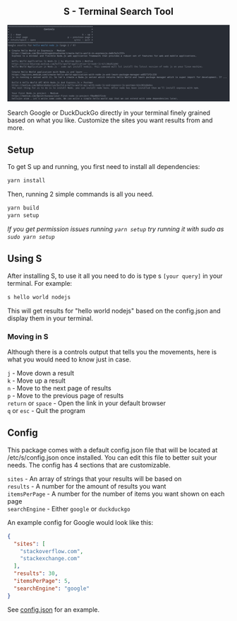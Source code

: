 <h2 align="center">S - Terminal Search Tool</h2>
<img src="images/s.png" />

Search Google or DuckDuckGo directly in your terminal finely grained based on what you like. Customize the sites you want results from and more.

## Setup

To get S up and running, you first need to install all dependencies:

```bash
yarn install
```

Then, running 2 simple commands is all you need.

```bash
yarn build
yarn setup
```

*If you get permission issues running `yarn setup` try running it with sudo as `sudo yarn setup`*

## Using S

After installing S, to use it all you need to do is type s `[your query]` in your terminal. For example:

```bash
s hello world nodejs
```

This will get results for "hello world nodejs" based on the config.json and display them in your terminal.

### Moving in S

Although there is a controls output that tells you the movements, here is what you would need to know just in case.

`j` - Move down a result<br/>
`k` - Move up a result<br/>
`n` - Move to the next page of results<br/>
`p` - Move to the previous page of results<br/>
`return` or `space` - Open the link in your default browser<br/>
`q` or `esc` - Quit the program


## Config

This package comes with a default config.json file that will be located at /etc/s/config.json once installed. You can edit this file to better suit your needs. The config has 4 sections that are customizable.

`sites` - An array of strings that your results will be based on<br/>
`results` - A number for the amount of results you want<br/>
`itemsPerPage` - A number for the number of items you want shown on each page<br/>
`searchEngine` - Either `google` or `duckduckgo`

An example config for Google would look like this:

```json
{
  "sites": [
    "stackoverflow.com",
    "stackexchange.com"
  ],
  "results": 30,
  "itemsPerPage": 5,
  "searchEngine": "google"
}
```

See [config.json](https://github.com/aw1875/s/blob/master/config.json) for an example.
